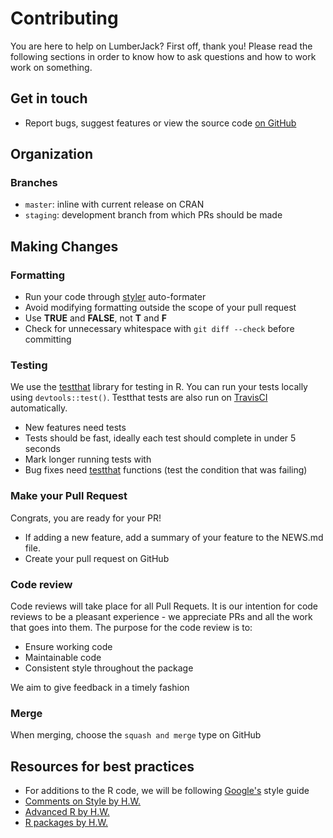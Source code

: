 # Contributing

You are here to help on LumberJack?  First off, thank you!  Please read the following sections in order to know how to ask questions and how to work work on something.

## Get in touch

* Report bugs, suggest features or view the source code [on GitHub](https://github.com/neurodata/lumberjack)

## Organization

### Branches

* `master`: inline with current release on CRAN
* `staging`: development branch from which PRs should be made

## Making Changes

### Formatting

* Run your code through [styler](http://styler.r-lib.org/) auto-formater
* Avoid modifying formatting outside the scope of your pull request
* Use **TRUE** and **FALSE**, not **T** and **F**
* Check for unnecessary whitespace with `git diff --check` before committing

### Testing

We use the [testthat](https://github.com/r-lib/testthat) library for testing in R.  You can run your tests locally using `devtools::test()`.  Testthat tests are also run on [TravisCI](https://travis-ci.org/neurodata/lumberjack) automatically.

* New features need tests
* Tests should be fast, ideally each test should complete in under 5 seconds
* Mark longer running tests with 
* Bug fixes need [testthat](https://github.com/r-lib/testthat) functions (test the condition that was failing)

### Make your Pull Request

Congrats, you are ready for your PR!

* If adding a new feature, add a summary of your feature to the NEWS.md file.
* Create your pull request on GitHub

### Code review

Code reviews will take place for all Pull Requets.  It is our intention for code reviews to be a pleasant experience - we appreciate PRs and all the work that goes into them.  The purpose for the code review is to:

* Ensure working code
* Maintainable code
* Consistent style throughout the package

We aim to give feedback in a timely fashion

### Merge

When merging, choose the `squash and merge` type on GitHub

## Resources for best practices

* For additions to the R code, we will be following [Google's](https://google.github.io/styleguide/Rguide.xml) style guide
* [Comments on Style by H.W.](http://adv-r.had.co.nz/Style.html)
* [Advanced R by H.W.](http://adv-r.had.co.nz)
* [R packages by H.W.](http://r-pkgs.had.co.nz)
